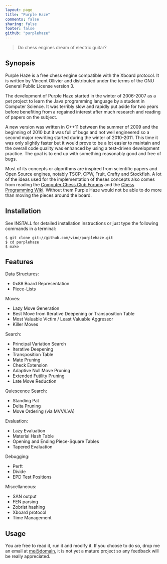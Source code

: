 ```yaml
---
layout: page
title: "Purple Haze"
comments: false
sharing: false
footer: false
github: "purplehaze"
---
```


> Do chess engines dream of electric guitar?


Synopsis
--------

Purple Haze is a free chess engine compatible with the Xboard protocol. It is
written by Vincent Ollivier and distributed under the terms of the GNU General
Public License version 3.

The development of Purple Haze started in the winter of 2006-2007 as a pet
project to learn the Java programming language by a student in Computer
Science. It was terribly slow and rapidly put aside for two years before
benefiting from a regained interest after much research and reading of papers
on the subject.

A new version was written in C++11 between the summer of 2009 and the beginning
of 2010 but it was full of bugs and not well engineered so a second major
rewriting started during the winter of 2010-2011. This time it was only
slightly faster but it would prove to be a lot easier to maintain and the
overall code quality was enhanced by using a test-driven development practice.
The goal is to end up with something reasonably good and free of bugs.

Most of its concepts or algorithms are inspired from scientific papers and
Open Source engines, notably TSCP, CPW, Fruit, Crafty and Stockfish. A lot of
the ideas used for the implementation of theses concepts also comes from
reading the [Computer Chess Club Forums](http://talkchess.com/forum/) and the
[Chess Programming Wiki](http://chessprogramming.wikispaces.com/). Without
them Purple Haze would not be able to do more than moving the pieces around
the board.


Installation
------------

See INSTALL for detailed installation instructions or just type the following
commands in a terminal:

    $ git clone git://github.com/vinc/purplehaze.git
    $ cd purplehaze
    $ make



Features
--------

Data Structures:

* 0x88 Board Representation
* Piece-Lists

Moves:

* Lazy Move Generation
* Best Move from Iterative Deepening or Transposition Table
* Most Valuable Victim / Least Valuable Aggressor
* Killer Moves

Search:

* Principal Variation Search
* Iterative Deepening
* Transposition Table
* Mate Pruning
* Check Extension
* Adaptive Null Move Pruning
* Extended Futility Pruning
* Late Move Reduction

Quiescence Search:

* Standing Pat
* Delta Pruning
* Move Ordering (via MVV/LVA)

Evaluation:

* Lazy Evaluation
* Material Hash Table
* Opening and Ending Piece-Square Tables
* Tapered Evaluation

Debugging:

* Perft
* Divide
* EPD Test Positions

Miscellaneous:

* SAN output
* FEN parsing
* Zobrist hashing
* Xboard protocol
* Time Management


Usage
-----

You are free to read it, run it and modify it. If you choose to do so, drop me
an email at [me@domain](mailto://me@domain), it is not yet a mature project so
any feedback will be really appreciated.

<script>
(function() {

  String.prototype.antispam = function() {
    return this.replace('domain', document.location.hostname);
  };

  $(document).ready(function() {
    var email = $('[href^=mailto]');
    email.attr('href', email.attr('href').antispam());
    email.text(email.text().antispam());
  });

}).call(this);
</script>
